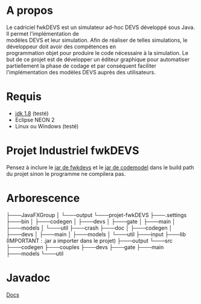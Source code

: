 # A propos
Le	cadriciel	fwkDEVS	est	un	simulateur	ad-hoc	DEVS	développé	sous	Java.	Il	permet	l'implémentation	de	
modèles	DEVS	et	leur	simulation.	Afin	de	réaliser	de	telles	simulations,	le	développeur	doit	avoir	des	compétences	en	
programmation	objet	pour	produire	le	code	nécessaire	à	la	simulation.	
Le	but	de	ce	projet	est	de	développer	un	éditeur	graphique	pour	automatiser	partiellement	la	phase	de	codage	et	par	
conséquent	faciliter	l'implémentation	des	modèles	DEVS	auprès	des	utilisateurs.	

# Requis
 - [jdk 1.8](http://www.oracle.com/technetwork/java/javase/downloads/jdk8-downloads-2133151.html) (testé)
 - Eclipse NEON 2
 - Linux ou Windows (testé)  

# Projet Industriel fwkDEVS
Pensez à inclure le [jar de fwkdevs](http://www.lsis.org/hamria/fwkdevs-v0.7.jar) et le [jar de codemodel](http://central.maven.org/maven2/com/sun/codemodel/codemodel/2.6/codemodel-2.6.jar) dans le build path du projet sinon le programme ne compilera pas.  

# Arborescence
├───JavaFXGroup
│   └───output
└───projet-fwkDEVS
    ├───.settings
    ├───bin
    │   ├───codegen
    │   ├───devs
    │   ├───gate
    │   ├───main
    │   ├───models
    │   └───util
    ├───crash
    ├───doc
    │   ├───codegen
    │   ├───devs
    │   ├───main
    │   ├───models
    │   └───util
    ├───input
    ├───lib (IMPORTANT : .jar a importer dans le projet)
    ├───output
    └───src
        ├───codegen
        ├───couples
        ├───devs
        ├───gate
        ├───main
        ├───models
        └───util



# Javadoc
[Docs](https://rawgit.com/JulianHurst/projet-fwkDEVS/master/projet-fwkDEVS/doc/index.html)

